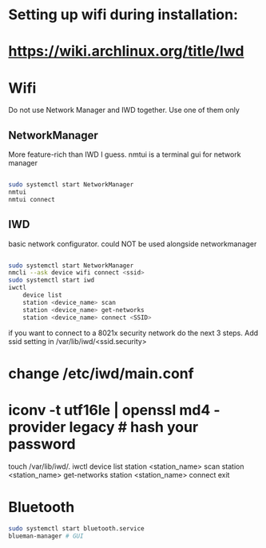 # Setting up wifi during installation:
# https://wiki.archlinux.org/title/Iwd


# Wifi

Do not use Network Manager and IWD together.
Use one of them only


## NetworkManager
More feature-rich than IWD I guess. nmtui is a terminal gui for network manager
```bash

sudo systemctl start NetworkManager
nmtui
nmtui connect
```





## IWD
basic network configurator. could NOT be used alongside networkmanager
```bash

sudo systemctl start NetworkManager
nmcli --ask device wifi connect <ssid>
sudo systemctl start iwd
iwctl
    device list
    station <device_name> scan
    station <device_name> get-networks
    station <device_name> connect <SSID>
```

if you want to connect to a 8021x security network do the next 3 steps.
Add ssid setting in /var/lib/iwd/<ssid.security>
# change /etc/iwd/main.conf
# iconv -t utf16le | openssl md4 -provider legacy # hash your password

touch /var/lib/iwd/<ssid>.<security>
iwctl
device list
station <station_name> scan
station <station_name> get-networks
station <station_name> connect <ssid>
exit


# Bluetooth

```bash
sudo systemctl start bluetooth.service
blueman-manager # GUI
```


